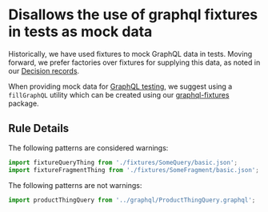 # Disallows the use of graphql fixtures in tests as mock data

Historically, we have used fixtures to mock GraphQL data in tests. Moving forward, we prefer factories over fixtures for supplying this data, as noted in our [Decision records](https://github.com/Shopify/web-foundation/blob/master/Decision%20records/07%20-%20We%20use%20factories%20instead%20of%20fixtures%20for%20GraphQL%20tests.md).

When providing mock data for [GraphQL testing](https://github.com/Shopify/web-foundation/blob/master/Best%20practices/GraphQL/Testing.md#mock-data), we suggest using a `fillGraphQL` utility which can be created using our [graphql-fixtures](https://github.com/Shopify/graphql-tools-web/tree/master/packages/graphql-fixtures) package.

## Rule Details

The following patterns are considered warnings:

```js
import fixtureQueryThing from './fixtures/SomeQuery/basic.json';
import fixtureFragmentThing from './fixtures/SomeFragment/basic.json';
```

The following patterns are not warnings:

```js
import productThingQuery from '../graphql/ProductThingQuery.graphql';
```
